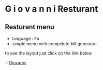 # G i o v a n n i Resturant


## Resturant menu
* language : Fa
* simple menu with compelete bill generator

to see the layout just click on the link below


☞[Giovanni](https://rouzbeh-hatamy.github.io/resturant-bill-generator/)
